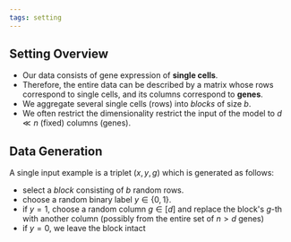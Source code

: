 ```yaml
---
tags: setting
---
```



## Setting Overview
- Our data consists of gene expression of **single cells**. 
- Therefore, the entire data can be described by a matrix whose rows correspond to single cells, and its columns correspond to **genes**.
- We aggregate several single cells (rows) into *blocks* of size $b$.
- We often restrict the dimensionality restrict the input of the model to $d\ll n$ (fixed) columns (genes).


## Data Generation
A single input example is a triplet $(x,y,g)$ which is generated as follows:
- select a *block* consisting of $b$ random rows.
- choose a random binary label $y \in \{0,1\}$. 
- if $y=1$, choose a random column $g \in [d]$ and replace the block's $g$-th with another column (possibly from the entire set of $n>d$ genes)
- if $y=0$, we leave the block intact